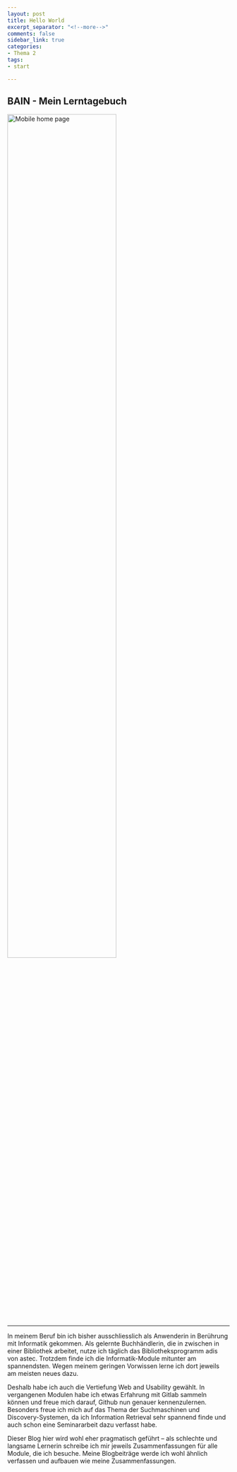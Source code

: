 ```yaml
---
layout: post
title: Hello World
excerpt_separator: "<!--more-->"
comments: false
sidebar_link: true
categories: 
- Thema 2
tags: 
- start

---
```


BAIN - Mein Lerntagebuch
--- 
<img alt="Mobile home page" src="https://github.com/rumolin/lerntagebuch-bain/blob/master/_screenshots/binaer.jpg?raw=true" width="70%"/>

---

In meinem Beruf bin ich bisher ausschliesslich als Anwenderin in Berührung mit Informatik gekommen. Als gelernte Buchhändlerin, die in zwischen in einer Bibliothek arbeitet, nutze ich täglich das Bibliotheksprogramm adis von astec. Trotzdem finde ich die Informatik-Module mitunter am spannendsten. Wegen meinem geringen Vorwissen lerne ich dort jeweils am meisten neues dazu. 

<!--more-->

Deshalb habe ich auch die Vertiefung Web and Usability gewählt. In vergangenen Modulen habe ich etwas  Erfahrung mit Gitlab sammeln können und freue mich darauf, Github nun genauer kennenzulernen. Besonders freue ich mich auf das Thema der Suchmaschinen und Discovery-Systemen, da ich Information Retrieval sehr spannend finde und auch schon eine Seminararbeit dazu verfasst habe. 

Dieser Blog hier wird wohl eher pragmatisch geführt – als schlechte und langsame Lernerin schreibe ich mir jeweils  Zusammenfassungen für alle Module, die ich besuche. Meine Blogbeiträge werde ich wohl ähnlich verfassen und aufbauen wie meine Zusammenfassungen. 




